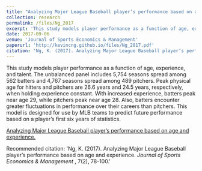 ```yaml
---
title: "Analyzing Major League Baseball player’s performance based on age and experience"
collection: research
permalink: /files/Ng_2017
excerpt: 'This study models player performance as a function of age, experience, and talent. The unbalanced panel includes 5,754 seasons spread among 562 batters and 4,767 seasons spread among 489 pitchers. Peak physical age for hitters and pitchers are 26.6 years and 24.5 years, respectively, when holding experience constant. With increased experience, batters peak near age 29, while pitchers peak near age 28. Also, batters encounter greater fluctuations in performance over their careers than pitchers. This model is designed for use by MLB teams to predict future performance based on a player’s first six years of statistics.'
date: 2017-09-06
venue: 'Journal of Sports Economics & Management'
paperurl: 'http://kevincng.github.io/files/Ng_2017.pdf'
citation: 'Ng, K. (2017). Analyzing Major League Baseball player’s performance based on age and experience. <i> Journal of Sports Economics & Management </i>, 7(2), 78-100.'
---
```

This study models player performance as a function of age, experience, and talent. The unbalanced panel includes 5,754 seasons spread among 562 batters and 4,767 seasons spread among 489 pitchers. Peak physical age for hitters and pitchers are 26.6 years and 24.5 years, respectively, when holding experience constant. With increased experience, batters peak near age 29, while pitchers peak near age 28. Also, batters encounter greater fluctuations in performance over their careers than pitchers. This model is designed for use by MLB teams to predict future performance based on a player’s first six years of statistics.

[Analyzing Major League Baseball player’s performance based on age and experience.](http://kevincng.github.io/files/Ng_2017.pdf)

Recommended citation: 'Ng, K. (2017). Analyzing Major League Baseball player’s performance based on age and experience. <i> Journal of Sports Economics & Management </i>, 7(2), 78-100.'
